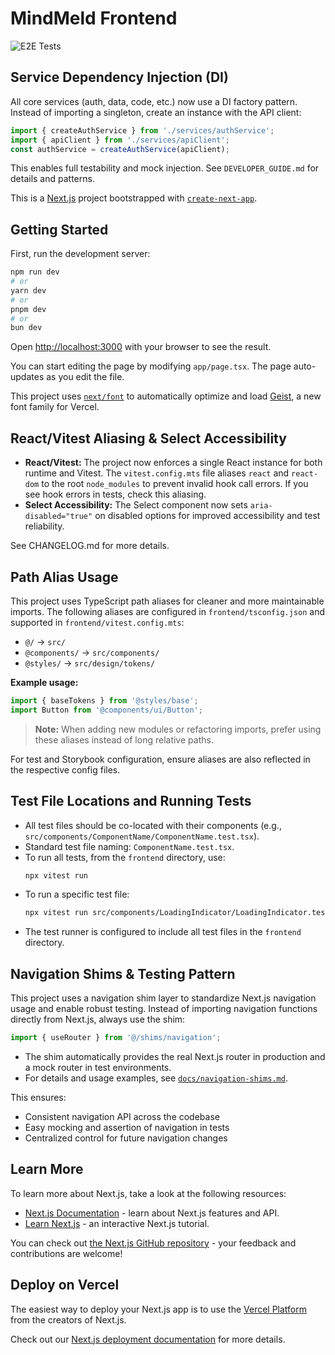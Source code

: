# MindMeld Frontend

![E2E Tests](https://github.com/YourOrg/MindMeld/actions/workflows/ci.yml/badge.svg?job=e2e-tests)

## Service Dependency Injection (DI)

All core services (auth, data, code, etc.) now use a DI factory pattern. Instead of importing a singleton, create an instance with the API client:

```ts
import { createAuthService } from './services/authService';
import { apiClient } from './services/apiClient';
const authService = createAuthService(apiClient);
```

This enables full testability and mock injection. See `DEVELOPER_GUIDE.md` for details and patterns.

<!-- Trivial change for CI/CD Phase 4 test PR -->

This is a [Next.js](https://nextjs.org) project bootstrapped with [`create-next-app`](https://nextjs.org/docs/app/api-reference/cli/create-next-app).

## Getting Started

First, run the development server:

```bash
npm run dev
# or
yarn dev
# or
pnpm dev
# or
bun dev
```

Open [http://localhost:3000](http://localhost:3000) with your browser to see the result.

You can start editing the page by modifying `app/page.tsx`. The page auto-updates as you edit the file.

This project uses [`next/font`](https://nextjs.org/docs/app/building-your-application/optimizing/fonts) to automatically optimize and load [Geist](https://vercel.com/font), a new font family for Vercel.

## React/Vitest Aliasing & Select Accessibility

- **React/Vitest:** The project now enforces a single React instance for both runtime and Vitest. The `vitest.config.mts` file aliases `react` and `react-dom` to the root `node_modules` to prevent invalid hook call errors. If you see hook errors in tests, check this aliasing.
- **Select Accessibility:** The Select component now sets `aria-disabled="true"` on disabled options for improved accessibility and test reliability.

See CHANGELOG.md for more details.

## Path Alias Usage

This project uses TypeScript path aliases for cleaner and more maintainable imports. The following aliases are configured in `frontend/tsconfig.json` and supported in `frontend/vitest.config.mts`:

- `@/` → `src/`
- `@components/` → `src/components/`
- `@styles/` → `src/design/tokens/`

**Example usage:**
```ts
import { baseTokens } from '@styles/base';
import Button from '@components/ui/Button';
```

> **Note:** When adding new modules or refactoring imports, prefer using these aliases instead of long relative paths.

For test and Storybook configuration, ensure aliases are also reflected in the respective config files.

## Test File Locations and Running Tests

- All test files should be co-located with their components (e.g., `src/components/ComponentName/ComponentName.test.tsx`).
- Standard test file naming: `ComponentName.test.tsx`.
- To run all tests, from the `frontend` directory, use:
  ```sh
  npx vitest run
  ```
- To run a specific test file:
  ```sh
  npx vitest run src/components/LoadingIndicator/LoadingIndicator.test.tsx
  ```
- The test runner is configured to include all test files in the `frontend` directory.

## Navigation Shims & Testing Pattern

This project uses a navigation shim layer to standardize Next.js navigation usage and enable robust testing. Instead of importing navigation functions directly from Next.js, always use the shim:

```ts
import { useRouter } from '@/shims/navigation';
```

- The shim automatically provides the real Next.js router in production and a mock router in test environments.
- For details and usage examples, see [`docs/navigation-shims.md`](./docs/navigation-shims.md).

This ensures:
- Consistent navigation API across the codebase
- Easy mocking and assertion of navigation in tests
- Centralized control for future navigation changes

## Learn More

To learn more about Next.js, take a look at the following resources:

- [Next.js Documentation](https://nextjs.org/docs) - learn about Next.js features and API.
- [Learn Next.js](https://nextjs.org/learn) - an interactive Next.js tutorial.

You can check out [the Next.js GitHub repository](https://github.com/vercel/next.js) - your feedback and contributions are welcome!

## Deploy on Vercel

The easiest way to deploy your Next.js app is to use the [Vercel Platform](https://vercel.com/new?utm_medium=default-template&filter=next.js&utm_source=create-next-app&utm_campaign=create-next-app-readme) from the creators of Next.js.

Check out our [Next.js deployment documentation](https://nextjs.org/docs/app/building-your-application/deploying) for more details.
